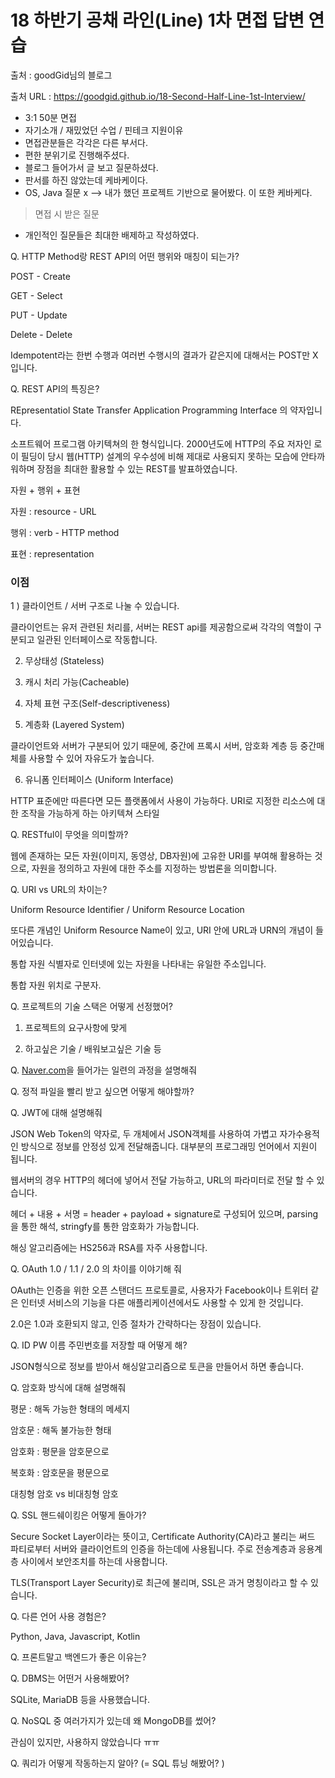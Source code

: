 # 18 하반기 공채 라인(Line) 1차 면접 답변 연습

출처 : goodGid님의 블로그

출처 URL : https://goodgid.github.io/18-Second-Half-Line-1st-Interview/

- 3:1 50분 면접
- 자기소개 / 재밌었던 수업 / 핀테크 지원이유
- 면접관분들은 각각은 다른 부서다.
- 편한 분위기로 진행해주셨다.
- 블로그 들어가서 글 보고 질문하셨다.
- 판서를 하진 않았는데 케바케이다.
- OS, Java 질문 x —> 내가 했던 프로젝트 기반으로 물어봤다. 이 또한 케바케다.

> 면접 시 받은 질문

- 개인적인 질문들은 최대한 배제하고 작성하였다.

Q. HTTP Method랑 REST API의 어떤 행위와 매칭이 되는가?

POST - Create

GET - Select

PUT - Update

Delete - Delete

Idempotent라는 한번 수행과 여러번 수행시의 결과가 같은지에 대해서는 POST만 X입니다.



Q. REST API의 특징은?

REpresentatiol State Transfer Application Programming Interface 의 약자입니다.

소프트웨어 프로그램 아키텍쳐의 한 형식입니다. 2000년도에 HTTP의 주요 저자인 로이 필딩이 당시 웹(HTTP) 설계의 우수성에 비해 제대로 사용되지 못하는 모습에 안타까워하며 장점을 최대한 활용할 수 있는 REST를 발표하였습니다.

자원 + 행위 + 표현

자원 : resource - URL

행위 : verb - HTTP method

표현 : representation

### 이점

1 ) 클라이언트 / 서버 구조로 나눌 수 있습니다. 

클라이언트는 유저 관련된 처리를, 서버는 REST api를 제공함으로써 각각의 역할이 구분되고 일관된 인터페이스로 작동합니다.

2) 무상태성 (Stateless)

3) 캐시 처리 가능(Cacheable)

4) 자체 표현 구조(Self-descriptiveness)

5) 계층화 (Layered System)

클라이언트와 서버가 구분되어 있기 때문에, 중간에 프록시 서버, 암호화 계층 등 중간매체를 사용할 수 있어 자유도가 높습니다.

6) 유니폼 인터페이스 (Uniform Interface)

HTTP 표준에만 따른다면 모든 플랫폼에서 사용이 가능하다. URI로 지정한 리소스에 대한 조작을 가능하게 하는 아키텍쳐 스타일



Q. RESTful이 무엇을 의미할까?

웹에 존재하는 모든 자원(이미지, 동영상, DB자원)에 고유한 URI를 부여해 활용하는 것으로, 자원을 정의하고 자원에 대한 주소를 지정하는 방법론을 의미합니다.



Q. URI vs URL의 차이는?

Uniform Resource Identifier / Uniform Resource Location

또다른 개념인 Uniform Resource Name이 있고, URI 안에 URL과 URN의 개념이 들어있습니다.

통합 자원 식별자로 인터넷에 있는 자원을 나타내는 유일한 주소입니다.

통합 자원 위치로 구분자.



Q. 프로젝트의 기술 스택은 어떻게 선정했어?

1) 프로젝트의 요구사항에 맞게

2) 하고싶은 기술 / 배워보고싶은 기술 등



Q. [Naver.com](http://naver.com/)을 들어가는 일련의 과정을 설명해줘



Q. 정적 파일을 빨리 받고 싶으면 어떻게 해야할까?

Q. JWT에 대해 설명해줘

JSON Web Token의 약자로, 두 개체에서 JSON객체를 사용하여 가볍고 자가수용적인 방식으로 정보를 안정성 있게 전달해줍니다. 대부분의 프로그래밍 언어에서 지원이 됩니다.

웹서버의 경우 HTTP의 헤더에 넣어서 전달 가능하고, URL의 파라미터로 전달 할 수 있습니다.

헤더 + 내용 + 서명 = header + payload + signature로 구성되어 있으며, parsing을 통한 해석, stringfy를 통한 암호화가 가능합니다.

해싱 알고리즘에는 HS256과 RSA를 자주 사용합니다.



Q. OAuth 1.0 / 1.1 / 2.0 의 차이를 이야기해 줘

OAuth는 인증을 위한 오픈 스탠더드 프로토콜로, 사용자가 Facebook이나 트위터 같은 인터넷 서비스의 기능을 다른 애플리케이션에서도 사용할 수 있게 한 것입니다.

2.0은 1.0과 호환되지 않고, 인증 절차가 간략하다는 장점이 있습니다.



Q. ID PW 이름 주민번호를 저장할 때 어떻게 해?

JSON형식으로 정보를 받아서 해싱알고리즘으로 토큰을 만들어서 하면 좋습니다.



Q. 암호화 방식에 대해 설명해줘

평문 : 해독 가능한 형태의 메세지

암호문 : 해독 불가능한 형태

암호화 : 평문을 암호문으로

복호화 : 암호문을 평문으로

대칭형 암호 vs 비대칭형 암호



Q. SSL 핸드쉐이킹은 어떻게 돌아가?

Secure Socket Layer이라는 뜻이고, Certificate Authority(CA)라고 불리는 써드 파티로부터 서버와 클라이언트의 인증을 하는데에 사용됩니다. 주로 전송계층과 응용계층 사이에서 보안조치를 하는데 사용합니다.

TLS(Transport Layer Security)로 최근에 불리며, SSL은 과거 명칭이라고 할 수 있습니다.



Q. 다른 언어 사용 경험은?

Python, Java, Javascript, Kotlin



Q. 프론트말고 백엔드가 좋은 이유는?

Q. DBMS는 어떤거 사용해봤어?

SQLite, MariaDB 등을 사용했습니다.



Q. NoSQL 중 여러가지가 있는데 왜 MongoDB를 썼어?

관심이 있지만, 사용하지 않았습니다 ㅠㅠ



Q. 쿼리가 어떻게 작동하는지 알아? (= SQL 튜닝 해봤어? )
